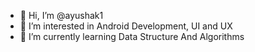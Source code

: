- 👋 Hi, I’m @ayushak1
- 👀 I’m interested in Android Development, UI and UX
- 🌱 I’m currently learning Data Structure And Algorithms


<!---
ayushak1/ayushak1 is a ✨ special ✨ repository because its `README.md` (this file) appears on your GitHub profile.
You can click the Preview link to take a look at your changes.
--->
